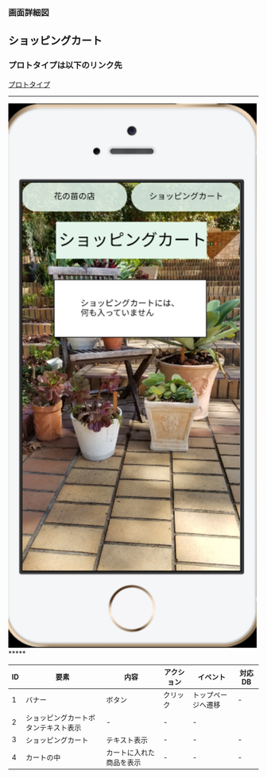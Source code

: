 ### 画面詳細図
## ショッピングカート
### プロトタイプは以下のリンク先
[プロトタイプ](https://www.figma.com/file/VJI5tFHuxtvea72OrQdPMq/Untitled?node-id=4%3A2)
*****
<img src=../img/ショッピングカート.PNG width="500">
*****

| ID | 要素 | 内容 | アクション | イベント | 対応DB |
|----|------|-------|----------|----------|--------|
|1   |バナー|ボタン|クリック|トップページへ遷移|-     |  
|2   |ショッピングカートボタンテキスト表示|-       |-     |-     |  
|3   |ショッピングカート|テキスト表示|-        |-       |-     |  
|4  |カートの中|カートに入れた商品を表示|-        |-       |-     |  
